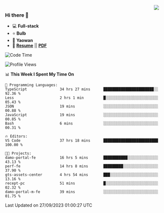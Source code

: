 <img align="right" src="https://github-readme-stats.vercel.app/api?username=LolipopJ&show_icons=true&count_private=true&hide_title=true&include_all_commits=true&theme=vue">

### Hi there 👋

- :computer: **Full-stack**
- :star: **Bulb**
- :pill: **Yaowan**
- :milky_way: [**Resume**](https://lolipopj.github.io/resume/) || [**PDF**](https://cdn.jsdelivr.net/gh/lolipopj/resume/export/resume-en.pdf)

<!--START_SECTION:waka-->
![Code Time](http://img.shields.io/badge/Code%20Time-1%2C726%20hrs%2059%20mins-blue)

![Profile Views](http://img.shields.io/badge/Profile%20Views-1-blue)

📊 **This Week I Spent My Time On** 

```text
💬 Programming Languages: 
TypeScript               34 hrs 27 mins      ███████████████████████░░   92.36 % 
Less                     2 hrs 1 min         █░░░░░░░░░░░░░░░░░░░░░░░░   05.43 % 
JSON                     19 mins             ░░░░░░░░░░░░░░░░░░░░░░░░░   00.88 % 
JavaScript               19 mins             ░░░░░░░░░░░░░░░░░░░░░░░░░   00.85 % 
Bash                     6 mins              ░░░░░░░░░░░░░░░░░░░░░░░░░   00.31 % 

🔥 Editors: 
VS Code                  37 hrs 18 mins      █████████████████████████   100.00 % 

🐱‍💻 Projects: 
damo-portal-fe           16 hrs 5 mins       ███████████░░░░░░░░░░░░░░   43.13 % 
perf-fe                  14 hrs 8 mins       █████████░░░░░░░░░░░░░░░░   37.90 % 
gts-assets-center        4 hrs 54 mins       ███░░░░░░░░░░░░░░░░░░░░░░   13.16 % 
recept-pc                51 mins             █░░░░░░░░░░░░░░░░░░░░░░░░   02.32 % 
damo-portal-m-fe         39 mins             ░░░░░░░░░░░░░░░░░░░░░░░░░   01.75 % 
```


 Last Updated on 27/09/2023 01:00:27 UTC
<!--END_SECTION:waka-->
